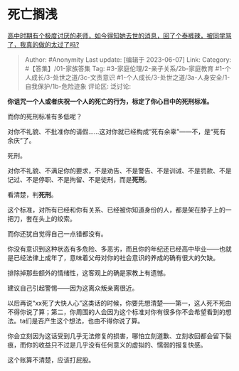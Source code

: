 # 死亡搁浅
[高中时期有个极度讨厌的老师，如今得知她去世的消息，回了个泰裤辣，被同学骂了，我真的做的太过了吗?](https://www.zhihu.com/question/599292854/answer/3062318385)

> Author: #Anonymity
> Last update: [编辑于 2023-06-07]
> Link:
> Category: #【答集】/01-家族答集
> Tag: #3-家庭伦理/2-亲子关系/2b-家庭教育 #1-个人成长/3-处世之道/3c-文责意识 #1-个人成长/3-处世之道/3a-人身安全/1-自我保护/1b-危险迹象
> 评论区:
> 泛讨论:

**你诅咒一个人或者庆祝一个人的死亡的行为，标定了你心目中的死刑标准。**

而你的死刑标准有多低呢？

对你不礼貌、不批准你的请假……这对你就已经构成“死有余辜”——不，是“死有余庆”了。

死刑。

对你不礼貌、不满足你的要求，不是劝告、不是警告、不是训诫、不是罚款、不是记过、不是停职、不是拘留、不是徒刑，而是**死刑**。

看清楚，判**死刑**。

这个标准，对所有已经和你有关系、已经被你知道身份的人，都是架在脖子上的一把刀，套在头上的绞索。

而你还犹自觉得自己一点错都没有。

你没有意识到这种状态有多危险、多恶劣，而且你的年纪还已经高中毕业——也就是已经法律上成年了，意味着父母对你的社会意识的养成的确有很大的欠缺。

排除掉那些额外的情绪性，这客观上的确是家教上有遗憾。

建议自己引起警惕——因为这离众叛亲离很近。

以后再说“xx死了大快人心”这类话的时候，你要先想清楚——第一，这人死不死由不得你说了算；第二，你周围的人会因为这个标准对你有很多你不会希望看到的想法。ta们是否产生这个想法，也由不得你说了算。

你会立刻因为这话受到几乎无法修复的损害，哪怕立刻道歉、立刻收回都会留下裂痕，而你的收益只不过是几乎没有任何意义的虚拟的、懦弱的报复快感。

这个账算不清楚，应该打屁股。

